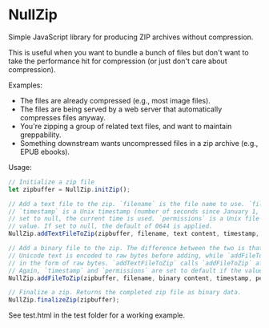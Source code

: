 # NullZip
Simple JavaScript library for producing ZIP archives without compression. 

This is useful when you want to bundle a bunch of files but don't want to take the performance hit for compression (or just don't care about compression).

Examples:

* The files are already compressed (e.g., most image files).
* The files are being served by a web server that automatically compresses files anyway.
* You're zipping a group of related text files, and want to maintain greppability.
* Something downstream wants uncompressed files in a zip archive (e.g., EPUB ebooks).


Usage:

```JavaScript
// Initialize a zip file
let zipbuffer = NullZip.initZip();

// Add a text file to the zip. `filename` is the file name to use. `file content` is the text. 
// `timestamp` is a Unix timestamp (number of seconds since January 1, 1970). If timestamp is
// set to null, the current time is used. `permissions` is a Unix file permissions
// value. If set to null, the default of 0644 is applied.
NullZip.addTextFileToZip(zipbuffer, filename, text content, timestamp, permissions);

// Add a binary file to the zip. The difference between the two is that with `addTextFileToZip`,
// Unicode text is encoded to raw bytes before adding, while `addFileToZip` expects data already
// in the form of raw bytes. `addTextFileToZip` calls `addFileToZip` after encoding the data. 
// Again, `timestamp` and `permissions` are set to default if the value is null.
NullZip.addFileToZip(zipbuffer, filename, binary content, timestamp, permissions);

// Finalize a zip. Returns the completed zip file as binary data.
NullZip.finalizeZip(zipbuffer);
```

See test.html in the test folder for a working example.
